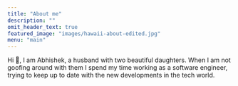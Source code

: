 ```yaml
---
title: "About me"
description: ""
omit_header_text: true
featured_image: "images/hawaii-about-edited.jpg"
menu: "main"
---
```


Hi :wave:, I am Abhishek, a husband with two beautiful daughters. When I am not goofing around with them I spend my time working as a software engineer, trying to keep up to date with the new developments in the tech world.

